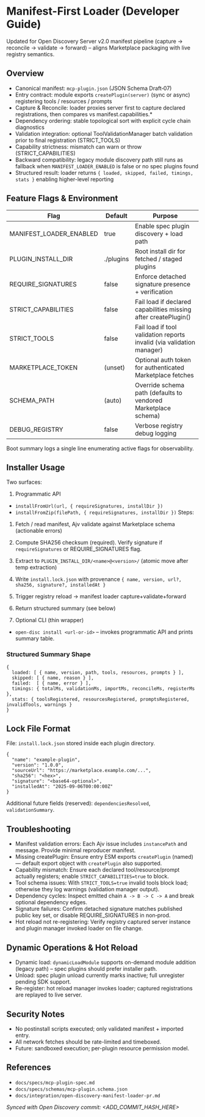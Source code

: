 # Manifest-First Loader (Developer Guide)

Updated for Open Discovery Server v2.0 manifest pipeline (capture → reconcile → validate → forward) – aligns Marketplace packaging with live registry semantics.

## Overview

- Canonical manifest: `mcp-plugin.json` (JSON Schema Draft‑07)
- Entry contract: module exports `createPlugin(server)` (sync or async) registering tools / resources / prompts
- Capture & Reconcile: loader proxies server first to capture declared registrations, then compares vs manifest.capabilities.*
- Dependency ordering: stable topological sort with explicit cycle chain diagnostics
- Validation integration: optional ToolValidationManager batch validation prior to final registration (STRICT_TOOLS)
- Capability strictness: mismatch can warn or throw (STRICT_CAPABILITIES)
- Backward compatibility: legacy module discovery path still runs as fallback when `MANIFEST_LOADER_ENABLED` is false or no spec plugins found
- Structured result: loader returns `{ loaded, skipped, failed, timings, stats }` enabling higher-level reporting

## Feature Flags & Environment

| Flag | Default | Purpose |
|------|---------|---------|
| MANIFEST_LOADER_ENABLED | true | Enable spec plugin discovery + load path |
| PLUGIN_INSTALL_DIR | ./plugins | Root install dir for fetched / staged plugins |
| REQUIRE_SIGNATURES | false | Enforce detached signature presence + verification |
| STRICT_CAPABILITIES | false | Fail load if declared capabilities missing after createPlugin() |
| STRICT_TOOLS | false | Fail load if tool validation reports invalid (via validation manager) |
| MARKETPLACE_TOKEN | (unset) | Optional auth token for authenticated Marketplace fetches |
| SCHEMA_PATH | (auto) | Override schema path (defaults to vendored Marketplace schema) |
| DEBUG_REGISTRY | false | Verbose registry debug logging |

Boot summary logs a single line enumerating active flags for observability.

## Installer Usage

Two surfaces:

1. Programmatic API
  - `installFromUrl(url, { requireSignatures, installDir })`
  - `installFromZip(filePath, { requireSignatures, installDir })`
  Steps:
  1. Fetch / read manifest, Ajv validate against Marketplace schema (actionable errors)
  2. Compute SHA256 checksum (required). Verify signature if `requireSignatures` or REQUIRE_SIGNATURES flag.
  3. Extract to `PLUGIN_INSTALL_DIR/<name>@<version>/` (atomic move after temp extraction)
  4. Write `install.lock.json` with provenance `{ name, version, url?, sha256, signature?, installedAt }`
  5. Trigger registry reload → manifest loader capture+validate+forward
  6. Return structured summary (see below)

2. Optional CLI (thin wrapper)
  - `open-disc install <url-or-id>` – invokes programmatic API and prints summary table.

### Structured Summary Shape
```
{
  loaded: [ { name, version, path, tools, resources, prompts } ],
  skipped: [ { name, reason } ],
  failed:  [ { name, error } ],
  timings: { totalMs, validationMs, importMs, reconcileMs, registerMs },
  stats: { toolsRegistered, resourcesRegistered, promptsRegistered, invalidTools, warnings }
}
```

## Lock File Format

File: `install.lock.json` stored inside each plugin directory.

```
{
  "name": "example-plugin",
  "version": "1.0.0",
  "sourceUrl": "https://marketplace.example.com/...",
  "sha256": "<hex>",
  "signature": "<base64-optional>",
  "installedAt": "2025-09-06T00:00:00Z"
}
```

Additional future fields (reserved): `dependenciesResolved`, `validationSummary`.

## Troubleshooting

- Manifest validation errors: Each Ajv issue includes `instancePath` and message. Provide minimal reproducer manifest.
- Missing createPlugin: Ensure entry ESM exports `createPlugin` (named) — default export object with `createPlugin` also supported.
- Capability mismatch: Ensure each declared tool/resource/prompt actually registers; enable `STRICT_CAPABILITIES=true` to block.
- Tool schema issues: With `STRICT_TOOLS=true` invalid tools block load; otherwise they log warnings (validation manager output).
- Dependency cycles: Inspect emitted chain `A -> B -> C -> A` and break optional dependency edges.
- Signature failures: Confirm detached signature matches published public key set, or disable REQUIRE_SIGNATURES in non‑prod.
- Hot reload not re-registering: Verify registry captured server instance and plugin manager invoked loader on file change.

## Dynamic Operations & Hot Reload

- Dynamic load: `dynamicLoadModule` supports on-demand module addition (legacy path) – spec plugins should prefer installer path.
- Unload: spec plugin unload currently marks inactive; full unregister pending SDK support.
- Re-register: hot reload manager invokes loader; captured registrations are replayed to live server.

## Security Notes

- No postinstall scripts executed; only validated manifest + imported entry.
- All network fetches should be rate-limited and timeboxed.
- Future: sandboxed execution; per-plugin resource permission model.

## References

- `docs/specs/mcp-plugin-spec.md`
- `docs/specs/schemas/mcp-plugin.schema.json`
- `docs/integration/open-discovery-manifest-loader-pr.md`

_Synced with Open Discovery commit: <ADD_COMMIT_HASH_HERE>_
